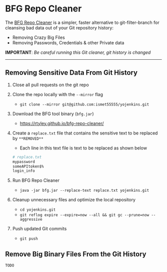 # BFG Repo Cleaner

The [BFG Repo Cleaner](https://rtyley.github.io/bfg-repo-cleaner/) is a simpler,
faster alternative to git-filter-branch for cleansing bad data out of your
Git repository history:

- Removing Crazy Big Files
- Removing Passwords, Credentials & other Private data

**IMPORTANT**: *Be careful running this Git cleaner, git history is changed*

---

## Removing Sensitive Data From Git History

1. Close all pull requests on the git repo

2. Clone the repo locally with the `--mirror` flag
    - `git clone --mirror git@github.com:ismet55555/yojenkins.git`

3. Download the BFG tool binary (`bfg.jar`)
    - https://rtyley.github.io/bfg-repo-cleaner/

4. Create a `replace.txt` file that contains the sensitive text to be replaced by `**REMOVED**`
    - Each line in this text file is text to be replaced as shown below
    ```bash
    # replace.txt
    mypassword
    someAPItoken$%
    login_info
    ```

5. Run BFG Repo Cleaner
    - `java -jar bfg.jar --replace-text replace.txt yojenkins.git`

6. Cleanup unnecessary files and optimize the local repository
    - `cd yojenkins.git`
    - `git reflog expire --expire=now --all && git gc --prune=now --aggressive`

7. Push updated Git commits
    - `git push`

## Remove Big Binary Files From the Git History
`TODO`

